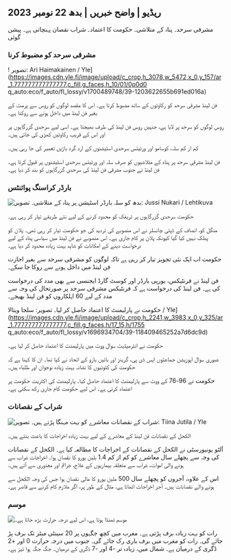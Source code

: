 ## ریڈیو \| واضح خبریں \| بدھ 22 نومبر 2023

مشرقی سرحد۔ پناہ کے متلاشی۔ حکومت کا اعتماد۔ شراب نقصان پہنچاتی ہے۔ پیشن گوئی

### مشرقی سرحد کو مضبوط کرنا

! تصویر: Ari Haimakainen / Yle](https://images.cdn.yle.fi/image/upload/c_crop,h_3078,w_5472,x_0,y_157/ar_1.777777777777777,c_fill,g_faces,h_10/01/0p0d0 q_auto:eco/f_auto/fl_lossy/v1700489748/39-1203622655b691ed016a)

فن لینڈ مشرقی سرحد کو رکاوٹوں کے ساتھ مضبوط کرتا ہے۔ اس کا مقصد لوگوں کو روس سے پرمٹ کے بغیر فن لینڈ میں داخل ہونے سے روکنا ہے۔

روس لوگوں کو سرحد پر لایا ہے، جنہیں روس فن لینڈ کی طرف بھیجتا ہے۔ اسی لیے سرحدی گزرگاہوں پر اور اس کے قریب رکاوٹیں کھڑی کی جاتی ہیں۔

کم از کم سلہ، کوسامو اور ورٹیئس سرحدی اسٹیشنوں کے ارد گرد باڑیں تعمیر کی جا رہی ہیں۔

فن لینڈ مشرقی سرحد پر پناہ کے متلاشیوں کو صرف سلہ اور ورٹیئس سرحدی اسٹیشنوں پر قبول کرتا ہے۔ فن لینڈ نے جنوب مشرقی فن لینڈ کی سرحدی گزرگاہوں کو بند کر دیا ہے۔

### بارڈر کراسنگ پوائنٹس

![بدھ کو سلہ بارڈر اسٹیشن پر پناہ کے متلاشی۔ تصویر: Jussi Nukari / Lehtikuva](https://images.cdn.yle.fi/image/upload/c_crop,h_2879,w_5119,x_0,y_429/ar_1.777777777777777,c_fill,g_faces/6_10/20p_0,h.q_auto:eco/f_auto/fl_lossy/v1700655653/39-1204918655df1f3cef50)

حکومت سرحدی گزرگاہوں پر ٹریفک کو محدود کرنے کے لیے نئے طریقے تیار کر رہی ہے۔

منگل کو، انصاف کے ڈپٹی چانسلر نے اس منصوبے کی تردید کی جو حکومت تیار کر رہی تھی۔ پلان کو پبلک نہیں کیا گیا کیونکہ پلان پر کام جاری ہے۔ اس منصوبے نے فن لینڈ میں سیاسی پناہ کے لیے درخواست دینے کے امکانات کو شاید بہت زیادہ محدود کر دیا ہے۔

حکومت اب ایک نئی تجویز تیار کر رہی ہے تاکہ لوگوں کو مشرقی سرحد سے بغیر اجازت فن لینڈ میں داخل ہونے سے روکا جا سکے۔

فن لینڈ نے فرنٹیکس، یورپی بارڈر اور کوسٹ گارڈ ایجنسی سے بھی مدد کی درخواست کی ہے۔ فن لینڈ کی درخواست ہے کہ فرنٹیکس مشرقی سرحد پر صورتحال کی وجہ سے مدد کے لیے 60 اہلکاروں کو فن لینڈ بھیجے۔

حکومت نے پارلیمنٹ کا اعتماد حاصل کر لیا۔ تصویر: سلجا ویتالا / Yle](https://images.cdn.yle.fi/image/upload/c_crop,h_2241,w_3983,x_0,y_325/ar_1.777777777777777,c_fill,g_faces,h/17_15,h/1755 q_auto:eco/f_auto/fl_lossy/v1696934704/39-118409465252a7d6dc9d)

حکومت نے انٹرمیڈیٹ سوال ووٹ میں پارلیمنٹ کا اعتماد حاصل کر لیا ہے۔

عبوری سوال اپوزیشن جماعتوں ایس ڈی پی، گرینز اور بائیں بازو کے اتحاد نے کیا تھا۔ ان کا کہنا ہے کہ حکومت کی کٹوتیوں کا نشانہ بہت زیادہ نوجوان اور طلباء ہیں۔

حکومت نے 96-76 کے ووٹ سے پارلیمنٹ کا اعتماد حاصل کیا۔ پارلیمنٹ کی اکثریت حکومت پر اعتماد کرتی ہے۔ اس لیے حکومت کام جاری رکھ سکتی ہے۔

### شراب کے نقصانات

![شراب کے نقصانات معاشرے کو بہت مہنگا پڑتے ہیں۔ تصویر: Tiina Jutila / Yle](https://images.cdn.yle.fi/image/upload/c_crop,h_2944,w_5235,x_0,y_312/ar_1.777777777777777,c_fill,g_faces,h/17_15,h/1705q_auto:eco/f_auto/fl_lossy/v1700406169/39-1203003655a1febe291f)

الکحل کے نقصانات فن لینڈ کے معاشرے کے لیے بہت زیادہ اخراجات کا باعث بنتے ہیں۔

آلٹو یونیورسٹی نے الکحل کے نقصانات کے اخراجات کا مطالعہ کیا ہے۔ الکحل کے نقصانات کی وجہ سے پچھلے سال معاشرے کو کم از کم 1.4 بلین یورو کا نقصان ہوا۔ اخراجات شراب سے ہونے والی اموات، شراب سے متعلقہ بیماریوں کے علاج، جرائم اور معذوری سے آتے ہیں۔

اس کے علاوہ، آجروں کو پچھلے سال 500 ملین یورو کا مالی نقصان ہوا جس کی وجہ الکحل سے ہونے والے نقصانات ہیں۔ آجر اخراجات اٹھاتا ہے، مثال کے طور پر، اگر ملازم کام کرنے سے قاصر ہے۔

### موسم

![موسم ٹھنڈا ہوتا ہے، اس لیے درجہ حرارت بڑھ جاتا ہے۔](https://images.cdn.yle.fi/image/upload/c_crop,h_1080,w_1919,x_0,y_0/ar_1.777777777777777,c_fill,g_faces,h_62050/dpr_1.0/q_auto:eco/f_auto/fl_lossy/v1700671048/39-1205140655e2e229bced)

رات کو بہت زیادہ برف پڑتی ہے۔ مغرب میں کچھ جگہوں پر 20 سینٹی میٹر تک برف پڑ جائے گی۔ رات کو مغرب میں برف باری رک جائے گی۔ جنوب میں درجہ حرارت 0 اور +2 ڈگری کے درمیان ہے۔ شمال میں، زیادہ تر -4 اور -7 ڈگری کے درمیان۔ جگہ جگہ ہوا تیز ہے۔